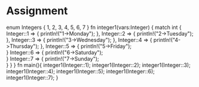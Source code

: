 # Assignment
enum Integers {
    1,
    2,
    3,
    4,
    5,
    6,
    7
}
fn integer1(vars:Integer) {
match int {
Integer::1 => {
println!("1->Monday");
},
Integer::2 => {
println!("2->Tuesday");
},
Integer::3 => {
println!("3->Wednesday");
},
Integer::4 => {
println!("4->Thursday");
},
Integer::5 => {
println!("5->Friday");    
}
Integer::6 => {
println!("6->Saturday");    
}
Integer::7 => {
println!("7->Sunday");    
}
}
}
fn main(){
integer1(Integer::1);
integer1(Integer::2);
integer1(Integer::3);
integer1(Integer::4);
integer1(Integer::5);
integer1(Integer::6);
integer1(Integer::7);
}
